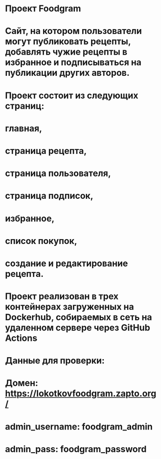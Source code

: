 # Проект Foodgram

# Cайт, на котором пользователи могут публиковать рецепты, добавлять чужие рецепты в избранное и подписываться на публикации других авторов.
# Проект состоит из следующих страниц: 
# главная,
# страница рецепта,
# страница пользователя,
# страница подписок,
# избранное,
# список покупок,
# создание и редактирование рецепта.

# Проект реализован в трех контейнерах загруженных на Dockerhub, собираемых в сеть на удаленном сервере через GitHub Actions
# Данные для проверки:
# Домен: https://lokotkovfoodgram.zapto.org/
# admin_username: foodgram_admin
# admin_pass: foodgram_password
